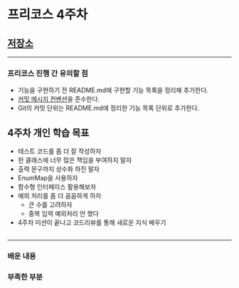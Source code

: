 # 프리코스 4주차


## [저장소](https://github.com/SeongUk52/java-convenience-store-7-SeongUk52)


---
### 프리코스 진행 간 유의할 점
- 기능을 구현하기 전 README.md에 구현할 기능 목록을 정리해 추가한다.
- [커밋 메시지 컨벤션](https://gist.github.com/stephenparish/9941e89d80e2bc58a153)을 준수한다.
- Git의 커밋 단위는 README.md에 정리한 기능 목록 단위로 추가한다.


## 4주차 개인 학습 목표
- 테스트 코드를 좀 더 잘 작성하자
- 한 클래스에 너무 많은 책임을 부여하지 말자
- 출력 문구까지 상수화 하진 말자
- EnumMap을 사용하자
- 함수형 인터페이스 활용해보자
- 예외 처리를 좀 더 꼼꼼하게 하자
  - 큰 수를 고려하자
  - 중복 입력 예외처리 안 했다
- 4주차 미션이 끝나고 코드리뷰를 통해 새로운 지식 배우기


## 


---


### 배운 내용


### 부족한 부분



